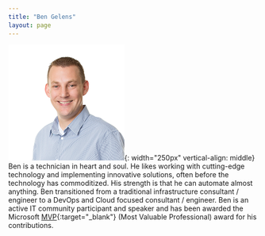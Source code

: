 ```yaml
---
title: "Ben Gelens"
layout: page
---
```


![](/images/profile.png){: width="250px" vertical-align: middle} Ben is a technician in heart and soul. He likes working with cutting-edge technology and implementing innovative solutions,
often before the technology has commoditized. His strength is that he can automate almost anything. Ben transitioned
from a traditional infrastructure consultant / engineer to a DevOps and Cloud focused consultant / engineer.
Ben is an active IT community participant and speaker and has been awarded the Microsoft [MVP](https://mvp.microsoft.com/en-us/mvp/Ben%20Gelens-5001482){:target="_blank"} (Most Valuable Professional)
award for his contributions.
